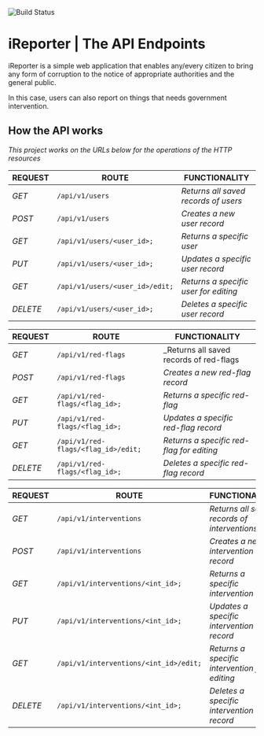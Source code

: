 ![Build Status](https://travis-ci.org/BrunoNicholas/iReporter.svg?branch=Develope)

# iReporter | The API Endpoints
iReporter is a simple web application that enables any/every citizen to bring any form of corruption to the notice of appropriate authorities and the general public.

In this case, users can also report on things that needs government intervention.

## How the API works
_This project works on the URLs below for the operations of the HTTP resources_

| REQUEST | ROUTE | FUNCTIONALITY |
| ------- | ----- | ------------- |
| *GET* | ```/api/v1/users``` | _Returns all saved records of users_|
| *POST* | ```/api/v1/users``` | _Creates a new user record_|
| *GET* | ```/api/v1/users/<user_id>;``` | _Returns a specific user_|
| *PUT* | ```/api/v1/users/<user_id>;``` | _Updates a specific user record_|
| *GET* | ```/api/v1/users/<user_id>/edit;``` | _Returns a specific user for editing_|
| *DELETE* | ```/api/v1/users/<user_id>;``` | _Deletes a specific user record_|

| REQUEST | ROUTE | FUNCTIONALITY |
| ------- | ----- | ------------- |
| *GET* | ```/api/v1/red-flags``` | _Returns all saved records of red-flags|
| *POST* | ```/api/v1/red-flags``` | _Creates a new red-flag record_|
| *GET* | ```/api/v1/red-flags/<flag_id>;``` | _Returns a specific red-flag_|
| *PUT* | ```/api/v1/red-flags/<flag_id>;``` | _Updates a specific red-flag record_|
| *GET* | ```/api/v1/red-flags/<flag_id>/edit;``` | _Returns a specific red-flag for editing_|
| *DELETE* | ```/api/v1/red-flags/<flag_id>;``` | _Deletes a specific red-flag record_|

| REQUEST | ROUTE | FUNCTIONALITY |
| ------- | ----- | ------------- |
| *GET* | ```/api/v1/interventions``` | _Returns all saved records of interventions_|
| *POST* | ```/api/v1/interventions``` | _Creates a new intervention record_|
| *GET* | ```/api/v1/interventions/<int_id>;``` | _Returns a specific intervention_|
| *PUT* | ```/api/v1/interventions/<int_id>;``` | _Updates a specific intervention record_|
| *GET* | ```/api/v1/interventions/<int_id>/edit;``` | _Returns a specific intervention for editing_|
| *DELETE* | ```/api/v1/interventions/<int_id>;``` | _Deletes a specific intervention record_|




